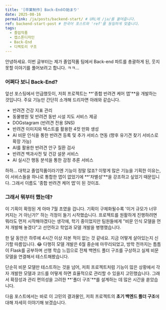 ```yaml
---
title: '[卒業制作] Back-Endの始まり'
date: 2025-08-16
permalink: /ja/posts/backend-start/ # URL에 /ja/를 붙여줍니다.
ref: backend-start-post # 한국어 포스트와 'ref'를 동일하게 맞춥니다.
tags:
  - 졸업작품
  - 캡스톤디자인
  - Back-End
  - 디렉토리 구조 
---
```


안녕하세요. 이번 글부터는 제가 졸업작품 팀에서 Back-end 파트를 총괄하게 된, 웃지 못할 이야기를 풀어보려고 합니다. ㅋㅋ...

### **어쩌다 보니 Back-End?**

앞선 포스팅에서 언급했듯이, 저희 프로젝트는 **'종합 반려견 케어 앱'**을 개발하는 것입니다.
주요 기능만 간단히 소개해 드리자면 아래와 같습니다.

-   반려견 건강 지표 관리
-   동물병원 및 반려견 동반 시설 지도 서비스 제공
-   DOGstagram (반려견 전용 SNS)
-   반려견 이미지와 텍스트를 활용한 4컷 만화 생성
-   AI 비문 인식을 통한 반려견 등록 및 추가 서비스 연동 (향후 유기견 찾기 서비스로 확장 가능)
-   AI를 활용한 반려견 안구 질환 검사
-   반려견 백과사전 및 건강 설문 서비스
-   AI 실시간 행동 분석을 통한 감정 추론 서비스

하하... 대학교 졸업작품이라기엔 기능이 정말 많죠? 이렇게 많은 기능을 기획한 이유는, 이 서비스들을 하나로 통합한 앱이 없었기에 **'차별성'**을 강조하고 싶었기 때문입니다. 그래서 이름도 '종합 반려견 케어 앱'이 된 것이죠.

### **그래서 뭐부터 했는데?**

이 기획이 확정된 게 아마 7월 초였을 겁니다. 기획이 구체화될수록 '이거 규모가 너무 커지는 거 아닌가?' 하는 걱정이 들기 시작했습니다. 프로젝트를 원활하게 진행하려면 뭐라도 먼저 시작해야겠다는 생각에, 학기 중이었지만 팀원들에게 "비문 인식 모델을 먼저 개발해 놓겠다"고 선언하고 학업과 모델 개발을 병행했습니다.

한 달 동안은 하루에 4시간 이상 자본 적이 없는 것 같네요. 지금 어떻게 살아있는지 신기할 따름입니다. 😂
다행히 모델 개발은 6월 중순에 마무리되었고, 방학 전까지는 틈틈이 Flask를 공부하며 선행 학습 느낌으로 전체 백엔드 폴더 구조를 구상하고 실제 비문 모델을 연결해서 테스트해봤습니다.

단순히 비문 모델만 테스트하는 것을 넘어, 저희 프로젝트처럼 기능이 많은 상황에서 각자 개발한 모델과 코드를 어떻게 하면 효율적으로 관리할 수 있을지 고민했습니다. 그래서 확장성과 관리 편의성을 고려한 **'폴더 구조'**를 설계하는 데 많은 시간을 쏟았습니다.

다음 포스트에서는 바로 이 고민의 결과물인, 저희 프로젝트의 **초기 백엔드 폴더 구조**에 대해 자세히 이야기해 보겠습니다.


